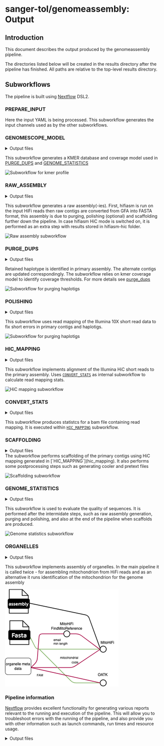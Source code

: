 # sanger-tol/genomeassembly: Output

## Introduction

This document describes the output produced by the genomeassembly pipeline.

The directories listed below will be created in the results directory after the pipeline has finished. All paths are relative to the top-level results directory.

<!-- TODO nf-core: Write this documentation describing your workflow's output -->

## Subworkflows

The pipeline is built using [Nextflow](https://www.nextflow.io/) DSL2.

### PREPARE_INPUT

Here the input YAML is being processed. This subworkflow generates the input channels used as by the other subworkflows.</p>

### GENOMESCOPE_MODEL

<details markdown="1">
  <summary>Output files</summary>
  
  - <code>kmer/*ktab</code>
    - kmer table file
  - <code>kmer/*hist</code>
    - kmer histogram file
  - <code>kmer/*model.txt</code>
    - genomescope model in text format
  - <code>kmer/*[linear,log]_plot.png</code>
    - genomescope kmer plots
  
</details>

This subworkflow generates a KMER database and coverage model used in [PURGE_DUPS](#purge_dups) and [GENOME_STATISTICS](#genome_statistics) </p>

![Subworkflow for kmer profile](https://raw.githubusercontent.com/sanger-tol/genomeassembly/documentation/docs/images/v1/genomescope_model.png)

### RAW_ASSEMBLY

<details markdown="1">
  <summary>Output files</summary>
  
  - <code>.\*hifiasm.\*/.*p_ctg.[g]fa</code>
    - primary assembly in GFA and FASTA format; for more details refer to [hifiasm output](https://hifiasm.readthedocs.io/en/latest/interpreting-output.html) 
  - <code>.\*hifiasm.\*/.*a_ctg.[g]fa</code>
    - haplotigs in GFA and FASTA format; for more details refer to [hifiasm output](https://hifiasm.readthedocs.io/en/latest/interpreting-output.html)
  - <code>.\*hifiasm.\*/.*bin</code>
    - internal binary hifiasm files; for more details refer [here](https://hifiasm.readthedocs.io/en/latest/faq.html#id12)
  
</details>

This subworkflow generates a raw assembly(-ies). First, hifiasm is run on the input HiFi reads then raw contigs are converted from GFA into FASTA format, this assembly is due to purging, polishing (optional) and scaffolding further down the pipeline.
In case hifiasm HiC mode is switched on, it is performed as an extra step with results stored in hifiasm-hic folder.</p>

![Raw assembly subworkflow](https://raw.githubusercontent.com/sanger-tol/genomeassembly/documentation/docs/images/v1/raw_assembly.png)

### PURGE_DUPS

<details markdown="1">
  <summary>Output files</summary>
  
  - <code>\*.hifiasm..\*/purged.fa</code>
    - purged primary contigs
  - <code>\*.hifiasm..\*/purged.htigs.fa</code>
    - haplotigs after purging  
  - other files from the purge_dups pipeline
    - for details refer [here](https://github.com/dfguan/purge_dups)
</details>

Retained haplotype is identified in primary assembly. The alternate contigs are updated correspondingly.
The subworkflow relies on kmer coverage model to identify coverage thresholds. For more details see [purge_dups](https://github.com/dfguan/purge_dups)

</p>

![Subworkflow for purging haplotigs](https://raw.githubusercontent.com/sanger-tol/genomeassembly/documentation/docs/images/v1/purge_dups.png)

### POLISHING

<details markdown="1">
  <summary>Output files</summary>
  
  - <code>\*.hifiasm..\*/polishing/.*consensus.fa</code>
    - polished joined primary and haplotigs assembly
  - <code>\*.hifiasm..\*/polishing/merged.vcf.gz</code>
    - unfiltered variants
  - <code>\*.hifiasm..\*/polishing/merged.vcf.gz.tbi</code>
    - index file
  - <code>\*.hifiasm..\*/polishing/refdata-*</code>
    - Longranger assembly indices


</details>

This subworkflow uses read mapping of the Illumina 10X short read data to fix short errors in primary contigs and haplotigs.</p>

![Subworkflow for purging haplotigs](https://raw.githubusercontent.com/sanger-tol/genomeassembly/documentation/docs/images/v1/polishing.png)

### HIC_MAPPING

<details markdown="1">
  <summary>Output files</summary>
  
  - <code>\*.hifiasm..\*/scaffolding/.*_merged_sorted.bed</code>
    - bed file obtained from merged mkdup bam
  - <code>\*.hifiasm..\*/scaffolding/.*mkdup.bam</code>
    - final read mapping bam with mapped reads  
</details>

This subworkflow implements alignment of the Illumina HiC short reads to the primary assembly. Uses [`CONVERT_STATS`](#convert_stats) as internal subworkflow to calculate read mapping stats.</p>

![HiC mapping subworkflow](https://raw.githubusercontent.com/sanger-tol/genomeassembly/documentation/docs/images/v1/hic-mapping.png)

### CONVERT_STATS

<details markdown="1">
  <summary>Output files</summary>
  - <code>\*.hifiasm..\*/scaffolding/.*.stats</code>
    - output of samtools stats 
  - <code>\*.hifiasm..\*/scaffolding/.*.idxstats</code>
    - output of samtools idxstats
  - <code>\*.hifiasm..\*/scaffolding/.*.flagstat</code>
    - output of samtools flagstat  
</details>

This subworkflow produces statistcs for a bam file containing read mapping. It is executed within [`HIC_MAPPING`](hic_mapping) subworkflow.</p>

### SCAFFOLDING

<details markdown="1">
  <summary>Output files</summary>
  
  - <code>\*.hifiasm..\*/scaffolding/yahs/out.break.yahs/out_scaffolds_final.fa</code>
    - scaffolds in FASTA format
  - <code>\*.hifiasm..\*/scaffolding/yahs/out.break.yahs/out_scaffolds_final.agp</code>
    - coordinates of contigs relative to scaffolds
  - <code>\*.hifiasm..\*/scaffolding/yahs/out.break.yahs/alignments_sorted.txt</code>
    - Alignments for Juicer in text format
  - <code>\*.hifiasm..\*/scaffolding/yahs/out.break.yahs/yahs_scaffolds.hic</code>
    - Juicer HiC map
  - <code>\*.hifiasm..\*/scaffolding/yahs/out.break.yahs/*cool</code>
    - HiC map for cooler
  - <code>\*.hifiasm..\*/scaffolding/yahs/out.break.yahs/*.FullMap.png</code>
    - Pretext snapshot

</details>
The subworkflow performs scaffolding of the primary contigs using HiC mapping generated in [`HIC_MAPPING`](hic_mapping). It also performs some postprocessing steps such as generating cooler and pretext files</p>

![Scaffolding subworkflow](https://raw.githubusercontent.com/sanger-tol/genomeassembly/documentation/docs/images/v1/scaffolding.png)

### GENOME_STATISTICS

<details markdown="1">
  <summary>Output files</summary>

- <code>.\*.assembly_summary</code>
  - numeric statistics for pri and alt sequences
- <code>.\*ccs.merquryk</code>
  - folder with merqury plots and kmer statistics
- <code>.\*busco</code>
  - folder with BUSCO results

</details>

This subworkflow is used to evaluate the quality of sequences. It is performed after the intermidate steps, such as raw assembly generation, purging and polishing, and also at the end of the pipeline when scaffolds are produced.</p>

![Genome statistics subworkflow](https://raw.githubusercontent.com/sanger-tol/genomeassembly/documentation/docs/images/v1/genome_statistics.png)

### ORGANELLES

<details markdown="1">
  <summary>Output files</summary>

- <code>\*.hifiasm.\*/mito..\*/final_mitogenome.fasta</code>
  - organelle assembly
- <code>\*.hifiasm.\*/mito..\*/final_mitogenome.[gb,gff]</code>
  - organelle gene annotation
- <code>\*.hifiasm.\*/mito..\*/contigs_stats.tsv</code>
  - summary of mitochondrial findings
- output also includes other output files produced by MitoHiFi

</details>

This subworkflow implements assembly of organelles. In the main pipeline it is called twice - for assembling mitochondrion from HiFi reads and as an alternative it runs identification of the mitochondrion for the genome assembly </p>

![Organelles subworkflow](https://raw.githubusercontent.com/sanger-tol/genomeassembly/documentation/docs/images/v1/organelles.png)

### Pipeline information

[Nextflow](https://www.nextflow.io/docs/latest/tracing.html) provides excellent functionality for generating various reports relevant to the running and execution of the pipeline. This will allow you to troubleshoot errors with the running of the pipeline, and also provide you with other information such as launch commands, run times and resource usage.

<details markdown="1">
<summary>Output files</summary>

- `genomeassembly_info/`
  - Reports generated by Nextflow: `execution_report.html`, `execution_timeline.html`, `execution_trace.txt` and `pipeline_dag.dot`/`pipeline_dag.svg`.
  - Reports generated by the pipeline: `pipeline_report.html`, `pipeline_report.txt` and `software_versions.yml`. The `pipeline_report*` files will only be present if the `--email` / `--email_on_fail` parameter's are used when running the pipeline.
  - Reformatted samplesheet files used as input to the pipeline: `samplesheet.valid.csv`.

</details>
